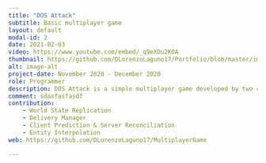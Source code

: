 ```yaml
---
title: "DOS Attack"
subtitle: Basic multiplayer game
layout: default
modal-id: 2
date: 2021-02-03
video: https://www.youtube.com/embed/_q9eXDu2KOA
thumbnail: https://github.com/DLorenzoLaguno17/Portfolio/blob/master/img/portfolio/Cliffborn.gif?raw=true
alt: image-alt
project-date: November 2020 - December 2020
role: Programmer
description: DOS Attack is a simple multiplayer game developed by two 4th grade students. In it you control a computer system that surfs through a network and that battles with up to 4 other players to see which one can get more kills. Being a reskined space shooter, the objective is to send Denial-of-Service attacks from your PC to the other computer systems that are connected to the game until you shut them down, at the same time you move to avoid theirs.
comment: sdasfasfasdf
contribution: 
    - World State Replication
    - Delivery Manager
    - Client Prediction & Server Reconciliation
    - Entity Interpolation
web: https://github.com/DLorenzoLaguno17/MultiplayerGame

---
```

